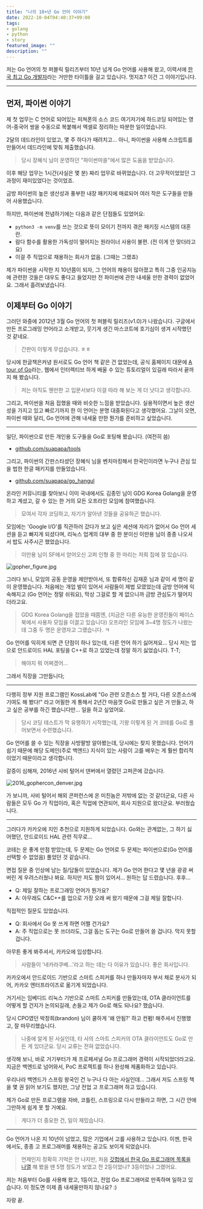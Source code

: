 ```yaml
---
title: "나의 10+년 Go 언어 이야기"
date: 2022-10-04T04:40:37+09:00
tags:
- golang
- python
- story
featured_image: ""
description: ""
---
```


저는 Go 언어의 첫 퍼블릭 릴리즈부터 10년 넘게 Go 언어를 사용해 왔고,
이력서에 [한국 최고 Go 개발자](https://homin.dev/resume/#go_expert)라는 거만한 타이틀을
걸고 있습니다. 멋지죠? 이건 그 이야기입니다.

---

## 먼저, 파이썬 이야기

제 첫 업무는 C 언어로 되어있는 피쳐폰의 소스 코드 여기저기에 하드코딩 되어있는
영어-중국어 쌍을 수동으로 복붙해서 엑셀로 정리하는 따분한 일이었습니다.

2달의 데드라인이 있었고, 몇 주 하다가 때려치고... 아니,
파이썬을 사용해 스크립트를 만들어서 데드라인에 맞춰 제출했습니다.

> 당시 장혜식 님이 운영하던 "파이썬마을"에서 많은 도움을 받았습니다.

이후 해당 업무는 1시간(사실은 몇 분) 짜리 업무로 바뀌었습니다.
더 고무적이었었던 그 과정이 재미있었다는 것이었죠.

금방 파이썬의 높은 생산성과 풍부한 내장 패키지에 매료되어 여러 작은 도구들을
만들어 사용했습니다.

하지만, 파이썬에 전념하기에는 다음과 같은 단점들도 있었어요:

- `python3 -m venv`를 쓰는 것으로 뜻이 모이기 전까지 겪은 패키징 시스템의 대혼란.
- 람다 함수를 활용한 가독성이 떨어지는 원라이너 사용이 불편. (전 이게 안 맞더라고요)
- 이걸 주 직업으로 채용하는 회사가 없음. (그때는 그랬죠)

제가 파이썬을 시작한 지 10년쯤이 되자, 그 언어의 채용이 많아졌고
특히 그중 인공지능에 관련한 것들은 대우도 좋다고 들었지만 전 파이썬에 관한 내세울 만한 경력이
없었어요. 그래서 흘려보냈습니다.


## 이제부터 Go 이야기

그러던 와중에 2012년 3월 Go 언어의 첫 퍼블릭 릴리즈(v1.0)가 나왔습니다.
구글에서 만든 프로그래밍 언어라고 소개받고,
웃기게 생긴 마스코트에 호기심이 생겨 시작했던 것 같네요.

> 간판이 이렇게 무섭습니다. ㅎㅎ

당시에 한글책은커녕 원서로도 Go 언어 책 같은 건 없었는데,
공식 홈페이지 대문에 [A tour of Go](https://go.dev/tour)라는,
웹에서 인터렉티브 하게 배울 수 있는 튜토리얼이 있길래 따라서 끝까지 해 봤습니다.

> 저는 아직도 웬만한 고 입문서보다 이걸 따라 해 보는 게 더 낫다고 생각합니다.

그리고, 파이썬을 처음 접했을 때와 비슷한 느낌을 받았습니다.
실용적이면서 높은 생산성을 가지고 있고 빠르기까지 한 이 언어는 분명 대중화된다고 생각했어요.
그날이 오면, 파이썬 때와 달리, Go 언어에 관해 내세울 만한 뭔가를 준비하고 싶었습니다.

---

일단, 파이썬으로 만든 개인용 도구들을 Go로 포팅해 봤습니다. (여전히 씀)

- [github.com/suapapa/tools](https://github.com/suapapa/tools)

그리고, 파이썬의 간판스타셨던 장혜식 님을 벤치마킹해서
한국인이라면 누구나 관심 있을 법한 한글 패키지를 만들었습니다.

- [github.com/suapapa/go_hangul](https://github.com/suapapa/go_hangul)

온라인 커뮤니티를 찾아보니 이미 국내에서도 김종민 님이 GDG Korea Golang을 운영하고 계셨고,
갈 수 있는 한 거의 모든 오프라인 모임에 참여했습니다.

> 모여서 각자 코딩하고, 자기가 알아낸 것들을 공유하곤 했습니다.

모임에는 'Google I/O'를 직관하러 갔다가 보고 싶은 세션에 자리가 없어서 Go 언어 세션을 듣고
빠지게 되셨다며, 리눅스 업계의 대부 중 한 분이신 이만용 님이 종종 나오셔서 밥도 사주시곤 했었습니다.

> 이만용 님이 SF에서 얻어오신 고퍼 인형 중 한 마리는 저희 집에 잘 있습니다.

![gopher_figure.jpg](https://homin.dev/asset/blog/img/gopher_figure.jpg)

그러다 보니, 모임의 공동 운영을 제안받아서, 또 합류하신 김재훈 님과 같이 세 명이 같이 운영했습니다.
처음에는 개업 발이 있어서 사람들이 제법 모였었는데 금방 언어에 익숙해지고 (Go 언어는 정말 쉬워요),
막상 그걸로 할 게 없으니까 금방 관심도가 떨어지더라고요.

> GDG Korea Golang을 접었을 때쯤엔, (지금은 다른 유능한 운영진들이 페이스북에서 사용자 모임을 이끌고 있습니다) 
> 오프라인 모임에 3~4명 정도가 나왔는데 그중 두 명은 운영자고 그랬습니다. ㅋ

Go 언어를 익히게 되면 큰 단점이 하나 있는데, 다른 언어 하기 싫어져요...
당시 저는 업으로 안드로이드 HAL 포팅을 C++로 하고 있었는데 정말 하기 싫었습니다. T-T;

> 해야지 뭐 어쩌겠어...

그래서 직장을 그만둡니다;

---

다행히 정부 지원 프로그램인 KossLab에 "Go 관련 오픈소스 할 거다, 다른 오픈소스에 기여도 해 봤다!" 라고
어필한 게 통해서 2년간 마음껏 Go로 만들고 싶은 거 만들고, 하고 싶은 공부를 하긴 했습니다만... 일을 하고 싶었어요.

> 당시 코딩 테스트가 막 유행하기 시작했는데, 기왕 이렇게 된 거 코테를 Go로 풀어보면서 수련했습니다.

Go 언어를 쓸 수 있는 직장을 사방팔방 알아봤는데, 당시에는 찾지 못했습니다.
언어가 쉽기 때문에 해당 도메인(주로 백엔드) 지식이 있는 사람이 고를 배우는 게 훨씬 합리적이었기 때문이라고 생각합니다.

갈증이 심해져, 2016년 사비 털어서 덴버에서 열렸던 고퍼콘에 갔습니다.

![2016_gophercon_denver.jpg](https://homin.dev/asset/blog/img/2016_gophercon_denver.jpg)

가 보니까, 사비 털어서 해외 콘퍼런스에 온 미친놈은 저밖에 없는 것 같더군요,
다른 사람들은 모두 Go 가 직업이라, 혹은 직업에 연관되어, 회사 지원으로 왔더군요. 부러웠습니다.

---

그러다가 카카오에 지인 추천으로 지원하게 되었습니다. Go와는 관계없는, 그 하기 싫어했던,
안드로이드 HAL 관련 직무로...

코테는 운 좋게 만점 받았는데, 두 문제는 Go 언어로 두 문제는
파이썬으로(Go 언어를 선택할 수 없었음) 풀었던 것 같습니다.

면접 질문 중 인상에 남는 질/답들이 있었습니다. 제가 Go 언어 한다고 몇 년을 광광 써 버린 게
우려스러웠나 봐요. 하지만 저도 짬이 있어서... 원하는 답 드렸습니다. 후후...

- Q: 제일 잘하는 프로그래밍 언어가 뭔가요?
- A: 아무래도 C&C++를 업으로 가장 오래 써 왔기 때문에 그걸 제일 잘합니다.

직접적인 질문도 있었습니다.

- Q: 회사에서 Go 못 쓰게 하면 어쩔 건가요?
- A: 주 직업으로는 못 쓰더라도, 그걸 돕는 도구는 Go로 만들어 쓸 겁니다. 막지 못할 겁니다.

아무튼 좋게 봐주셔서, 카카오에 입성합니다.

> 사람들이 '네카라쿠베...'라고 하는 데는 다 이유가 있습니다. 좋은 회사입니다.

카카오에서 안드로이드 기반으로 스마트 스피커를 하나 만들자마자 부서 채로 분사가 되어,
카카오 엔터프라이즈로 옮기게 되었습니다.

거기서는 임베디드 리눅스 기반으로 스마트 스피커를 만들었는데,
OTA 클라이언트를 어떻게 할 건지가 논의되길래, 손들고 제가 Go로 해도 되나요? 했습니다.

당시 CPO였던 박창희(brandon) 님이 쿨하게 '왜 안됨?' 하고 컨펌! 해주셔서 진행했고,
잘 마무리했습니다.

> 나중에 알게 된 사실인데, 타 사의 스마트 스피커의 OTA 클라이언트도 Go로 만든 게 있더군요.
> 당시 교류는 전혀 없었습니다.

생각해 보니, 바로 거기부터가 제 프로페셔널 Go 프로그래머 경력이 시작되었더라고요.
지금은 백엔드로 넘어와서, PoC 프로젝트를 하나 완성해 제품화하고 있습니다.

우리나라 백엔드가 스프링 왕국인 건 누구나 다 아는 사실인데... 그래서 저도 스프링 책을
몇 권 읽어 보기도 했지만, 그냥 전업 고 프로그래머 하고 있습니다.

제가 Go로 만든 프로그램을 자바, 코틀린, 스프링으로 다시 만들라고 하면,
그 시간 안에 그만하게 쉽게 못 할 거예요.

> 게다가 더 중요한 건, 일이 재밌습니다.

---

Go 언어가 나온 지 10년이 넘었고, 많은 기업에서 고를 사용하고 있습니다.
이젠, 한국에서도, 종종 고 프로그래머를 채용하는 공고도 보이게 되었습니다.

> 언제인지 정확히 기억은 안 나지만,
> 처음 [깃헙에서 한국 Go 프로그래머 목록을 나열](https://github.com/search?o=desc&q=language%3AGo+location%3AKorea&s=&type=Users&utf8=%E2%9C%93)
> 해 봤을 땐 5명 정도가 보였고 전 2등이었나? 3등이었나 그랬어요.

저는 처음부터 Go를 사용해 왔고, 1등이고, 전업 Go 프로그래머로 만족하며 일하고 있습니다.
이 정도면 이제 좀 내세울만하지 않나요? :)

자랑 끝.